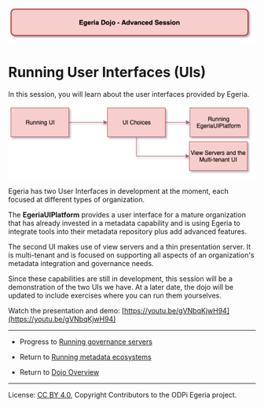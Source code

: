 <!-- SPDX-License-Identifier: CC-BY-4.0 -->
<!-- Copyright Contributors to the ODPi Egeria project 2020. -->

![Red - Advanced sessions](egeria-dojo-session-coding-red-advanced-session.png)

# Running User Interfaces (UIs)

In this session, you will learn about the user interfaces provided by Egeria.

![Running UI Content](egeria-dojo-day-1-3-3-1-running-ui.png)

Egeria has two User Interfaces in development at the moment, each focused at different
types of organization.

The **EgeriaUIPlatform** provides a user interface for a mature organization that has already invested in a metadata
capability and is using Egeria to integrate tools into their metadata repository plus add advanced features.

The second UI makes use of view servers and a thin presentation server.  It is multi-tenant and is
focused on supporting all aspects of an organization's metadata integration and governance needs.

Since these capabilities are still in development, this session will be a demonstration of the two UIs we have.
At a later date, the dojo will be updated to include exercises where you can run them yourselves.

Watch the presentation and demo: [https://youtu.be/gVNbqKjwH94](https://youtu.be/gVNbqKjwH94)

----
* Progress to [Running governance servers](egeria-dojo-day-1-3-3-2-running-governance-servers.md)


* Return to [Running metadata ecosystems](egeria-dojo-day-1-3-3-running-metadata-ecosystems.md)
* Return to [Dojo Overview](.)

----
License: [CC BY 4.0](https://creativecommons.org/licenses/by/4.0/),
Copyright Contributors to the ODPi Egeria project.